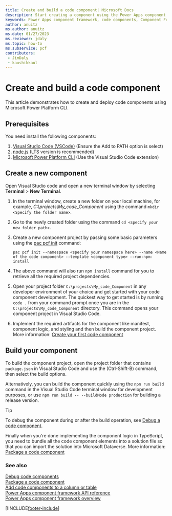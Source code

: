 ```yaml
---
title: Create and build a code component| Microsoft Docs
description: Start creating a component using the Power Apps component framework tooling.
keywords: Power Apps component framework, code components, Component Framework
author: anuitz
ms.author: anuitz
ms.date: 01/27/2023
ms.reviewer: jdaly
ms.topic: how-to
ms.subservice: pcf
contributors:
 - JimDaly
 - kaushikkaul
---
```


# Create and build a code component

This article demonstrates how to create and deploy code components using Microsoft Power Platform CLI.

## Prerequisites

You need install the following components:

1. [Visual Studio Code (VSCode)](https://code.visualstudio.com/Download) (Ensure the Add to PATH option is select)
1. [node.js](https://nodejs.org/en/download/) (LTS version is recommended)
1. [Microsoft Power Platform CLI](/powerapps/developer/data-platform/powerapps-cli#install-power-apps-cli) (Use the Visual Studio Code extension)

## Create a new component

Open Visual Studio code and open a new terminal window by selecting **Terminal** > **New Terminal**.
1. In the terminal window, create a new folder on your local machine, for example, *C:\projects\My_code_Component* using the command `mkdir <Specify the folder name>`.
1. Go to the newly created folder using the command `cd <specify your new folder path>`.
1. Create a new component project by passing some basic parameters using the [pac pcf init](/power-platform/developer/cli/reference/pcf#pac-pcf-init) command:

    ```CLI
    pac pcf init --namespace <specify your namespace here> --name <Name of the code component> --template <component type> --run-npm-install
    ```
1. The above command will also run `npm install` command for you to retrieve all the required project dependencies.
1. Open your project folder `C:\projects\My_code_Component` in any developer environment of your choice and get started with your code component development. The quickest way to get started is by running `code .` from your command prompt once you are in the `C:\projects\My_code_Component` directory. This command opens your component project in Visual Studio Code.
1. Implement the required artifacts for the component like manifest, component logic, and styling and then build the component project. More information: [Create your first code component](implementing-controls-using-typescript.md)

## Build your component

To build the component project, open the project folder that contains `package.json` in Visual Studio Code and use the (Ctrl-Shift-B) command, then select the build options.

Alternatively, you can build the component quickly using the `npm run build` command in the Visual Studio Code terminal window for development purposes, or use `npm run build -- --buildMode production` for building a release version.

> [!TIP]
> To debug the component during or after the build operation, see [Debug a code component](debugging-custom-controls.md).

Finally when you're done implementing the component logic in TypeScript, you need to bundle all the code component elements into a solution file so that you can import the solution into Microsoft Dataverse. More information: [Package a code component](import-custom-controls.md)

### See also

[Debug code components](debugging-custom-controls.md)<br/>
[Package a code component](import-custom-controls.md)<br/>
[Add code components to a column or table](add-custom-controls-to-a-field-or-entity.md)<br/>
[Power Apps component framework API reference](reference/index.md)<br/>
[Power Apps component framework overview](overview.md)


[!INCLUDE[footer-include](../../includes/footer-banner.md)]
